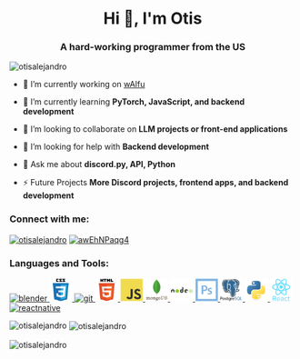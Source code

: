 <h1 align="center">Hi 👋, I'm Otis</h1>
<h3 align="center">A hard-working programmer from the US</h3>

<p align="left"> <img src="https://komarev.com/ghpvc/?username=otisalejandro&label=Profile%20views&color=0e75b6&style=flat" alt="otisalejandro" /> </p>

- 🔭 I’m currently working on [wAIfu](https://github.com/OtisAlejandro/wAIfu)

- 🌱 I’m currently learning **PyTorch, JavaScript, and backend development**

- 👯 I’m looking to collaborate on **LLM projects or front-end applications**

- 🤝 I’m looking for help with **Backend development**

- 💬 Ask me about **discord.py, API, Python**

- ⚡ Future Projects **More Discord projects, frontend apps, and backend development**

<h3 align="left">Connect with me:</h3>
<p align="left">
<a href="https://kaggle.com/otisalejandro" target="blank"><img align="center" src="https://raw.githubusercontent.com/rahuldkjain/github-profile-readme-generator/master/src/images/icons/Social/kaggle.svg" alt="otisalejandro" height="30" width="40" /></a>
<a href="https://discord.gg/awEhNPaqg4" target="blank"><img align="center" src="https://raw.githubusercontent.com/rahuldkjain/github-profile-readme-generator/master/src/images/icons/Social/discord.svg" alt="awEhNPaqg4" height="30" width="40" /></a>
</p>

<h3 align="left">Languages and Tools:</h3>
<p align="left"> <a href="https://www.blender.org/" target="_blank" rel="noreferrer"> <img src="https://download.blender.org/branding/community/blender_community_badge_white.svg" alt="blender" width="40" height="40"/> </a> <a href="https://www.w3schools.com/css/" target="_blank" rel="noreferrer"> <img src="https://raw.githubusercontent.com/devicons/devicon/master/icons/css3/css3-original-wordmark.svg" alt="css3" width="40" height="40"/> </a> <a href="https://git-scm.com/" target="_blank" rel="noreferrer"> <img src="https://www.vectorlogo.zone/logos/git-scm/git-scm-icon.svg" alt="git" width="40" height="40"/> </a> <a href="https://www.w3.org/html/" target="_blank" rel="noreferrer"> <img src="https://raw.githubusercontent.com/devicons/devicon/master/icons/html5/html5-original-wordmark.svg" alt="html5" width="40" height="40"/> </a> <a href="https://developer.mozilla.org/en-US/docs/Web/JavaScript" target="_blank" rel="noreferrer"> <img src="https://raw.githubusercontent.com/devicons/devicon/master/icons/javascript/javascript-original.svg" alt="javascript" width="40" height="40"/> </a> <a href="https://www.mongodb.com/" target="_blank" rel="noreferrer"> <img src="https://raw.githubusercontent.com/devicons/devicon/master/icons/mongodb/mongodb-original-wordmark.svg" alt="mongodb" width="40" height="40"/> </a> <a href="https://nodejs.org" target="_blank" rel="noreferrer"> <img src="https://raw.githubusercontent.com/devicons/devicon/master/icons/nodejs/nodejs-original-wordmark.svg" alt="nodejs" width="40" height="40"/> </a> <a href="https://www.photoshop.com/en" target="_blank" rel="noreferrer"> <img src="https://raw.githubusercontent.com/devicons/devicon/master/icons/photoshop/photoshop-line.svg" alt="photoshop" width="40" height="40"/> </a> <a href="https://www.postgresql.org" target="_blank" rel="noreferrer"> <img src="https://raw.githubusercontent.com/devicons/devicon/master/icons/postgresql/postgresql-original-wordmark.svg" alt="postgresql" width="40" height="40"/> </a> <a href="https://www.python.org" target="_blank" rel="noreferrer"> <img src="https://raw.githubusercontent.com/devicons/devicon/master/icons/python/python-original.svg" alt="python" width="40" height="40"/> </a> <a href="https://reactjs.org/" target="_blank" rel="noreferrer"> <img src="https://raw.githubusercontent.com/devicons/devicon/master/icons/react/react-original-wordmark.svg" alt="react" width="40" height="40"/> </a> <a href="https://reactnative.dev/" target="_blank" rel="noreferrer"> <img src="https://reactnative.dev/img/header_logo.svg" alt="reactnative" width="40" height="40"/> </a> </p>

<p><img align="left" src="https://github-readme-stats.vercel.app/api/top-langs?username=otisalejandro&show_icons=true&locale=en&layout=compact" alt="otisalejandro" /></p>

<p>&nbsp;<img align="center" src="https://github-readme-stats.vercel.app/api?username=otisalejandro&show_icons=true&locale=en" alt="otisalejandro" /></p>

<p><img align="center" src="https://github-readme-streak-stats.herokuapp.com/?user=otisalejandro&" alt="otisalejandro" /></p>
